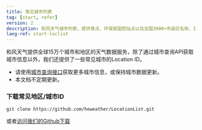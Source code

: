 ```yaml
---
title: 常见城市列表
tag: [start, refer]
version: 2
description: 和风天气城市列表，提供景点、环保部国控站点以及全国3000+市县区名称、ID、经纬度等信息，与中国气象局发布的城市数据同步
lang-ref: start-loclist
---
```


和风天气提供全球15万个城市和地区的天气数据服务，除了通过城市查询API获取城市信息以外，我们还提供了一些常见城市的Location ID。

- 请使用[城市查询接口](https://dev.qweather.com/docs/api/geo)获取更多城市信息，或保持城市数据更新。
- 本文档不定期更新。

### 下载常见地区/城市ID

```
git clone https://github.com/heweather/LocationList.git
```

或者[访问我们的Github下载](https://github.com/heweather/LocationList)
